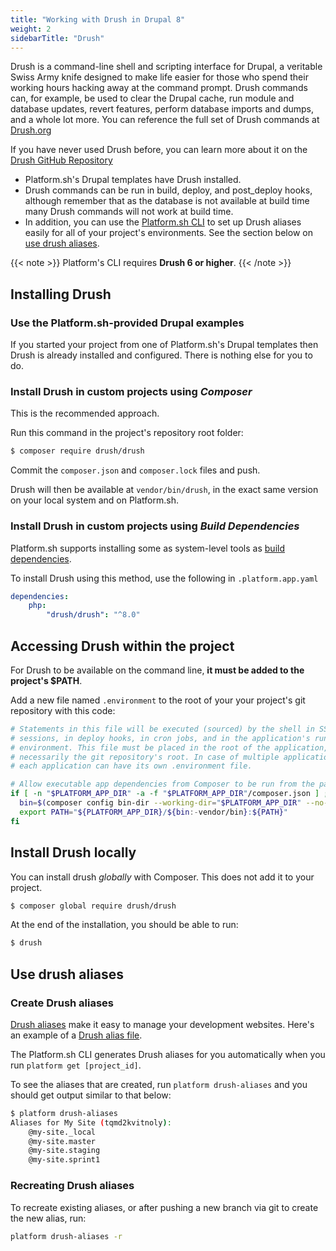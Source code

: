 ```yaml
---
title: "Working with Drush in Drupal 8"
weight: 2
sidebarTitle: "Drush"
---
```


Drush is a command-line shell and scripting interface for Drupal, a veritable Swiss Army knife designed to make life easier for those who spend their working hours hacking away at the command prompt. Drush commands can, for example, be used to clear the Drupal cache, run module and database updates, revert features, perform database imports and dumps, and a whole lot more. You can reference the full set of Drush commands at [Drush.org](http://www.drush.org)

If you have never used Drush before, you can learn more about it on the [Drush GitHub Repository](https://github.com/drush-ops/drush#description)

* Platform.sh's Drupal templates have Drush installed.
* Drush commands can be run in build, deploy, and post_deploy hooks, although remember that as the database is not available at build time many Drush commands will not work at build time.
* In addition, you can use the [Platform.sh CLI](/development/cli/_index.md) to set up Drush aliases easily for all of your project's environments. See the section below on [use drush aliases](#use-drush-aliases).

{{< note >}}
Platform's CLI requires **Drush 6 or higher**.
{{< /note >}}

## Installing Drush

### Use the Platform.sh-provided Drupal examples

If you started your project from one of Platform.sh's Drupal templates then Drush is already installed and configured.  There is nothing else for you to do.

### Install Drush in custom projects using _Composer_

This is the recommended approach.

Run this command in the project's repository root folder:

```bash
$ composer require drush/drush
```

Commit the `composer.json` and `composer.lock` files and push.

Drush will then be available at `vendor/bin/drush`, in the exact same version on your local system and on Platform.sh.

### Install Drush in custom projects using _Build Dependencies_

Platform.sh supports installing some as system-level tools as [build dependencies](/configuration/app/build.md#build-dependencies).

To install Drush using this method, use the following in `.platform.app.yaml`

```yaml
dependencies:
    php:
        "drush/drush": "^8.0"
```
## Accessing Drush within the project

For Drush to be available on the command line, **it must be added to the project's $PATH**.

Add a new file named `.environment` to the root of your your project's git repository with this code:

```bash
# Statements in this file will be executed (sourced) by the shell in SSH
# sessions, in deploy hooks, in cron jobs, and in the application's runtime
# environment. This file must be placed in the root of the application, not
# necessarily the git repository's root. In case of multiple applications,
# each application can have its own .environment file.

# Allow executable app dependencies from Composer to be run from the path.
if [ -n "$PLATFORM_APP_DIR" -a -f "$PLATFORM_APP_DIR"/composer.json ] ; then
  bin=$(composer config bin-dir --working-dir="$PLATFORM_APP_DIR" --no-interaction 2>/dev/null)
  export PATH="${PLATFORM_APP_DIR}/${bin:-vendor/bin}:${PATH}"
fi
```

## Install Drush locally

You can install drush _globally_ with Composer. This does not add it to your project.

```bash
$ composer global require drush/drush
```

At the end of the installation, you should be able to run:

```bash
$ drush
```

## Use drush aliases

### Create Drush aliases

[Drush aliases](http://drush.readthedocs.org/en/master/usage/index.html#site-aliases) make it easy to manage your development websites. Here's an example of a [Drush alias file](https://github.com/drush-ops/drush/blob/8.x/examples/example.aliases.drushrc.php).

The Platform.sh CLI generates Drush aliases for you automatically when you run `platform get [project_id]`.

To see the aliases that are created, run `platform drush-aliases` and you should get output similar to that below:

```bash
$ platform drush-aliases
Aliases for My Site (tqmd2kvitnoly):
    @my-site._local
    @my-site.master
    @my-site.staging
    @my-site.sprint1
```
### Recreating Drush aliases

To recreate existing aliases, or after pushing a new branch via git to create the new alias, run:

```bash
platform drush-aliases -r
```
